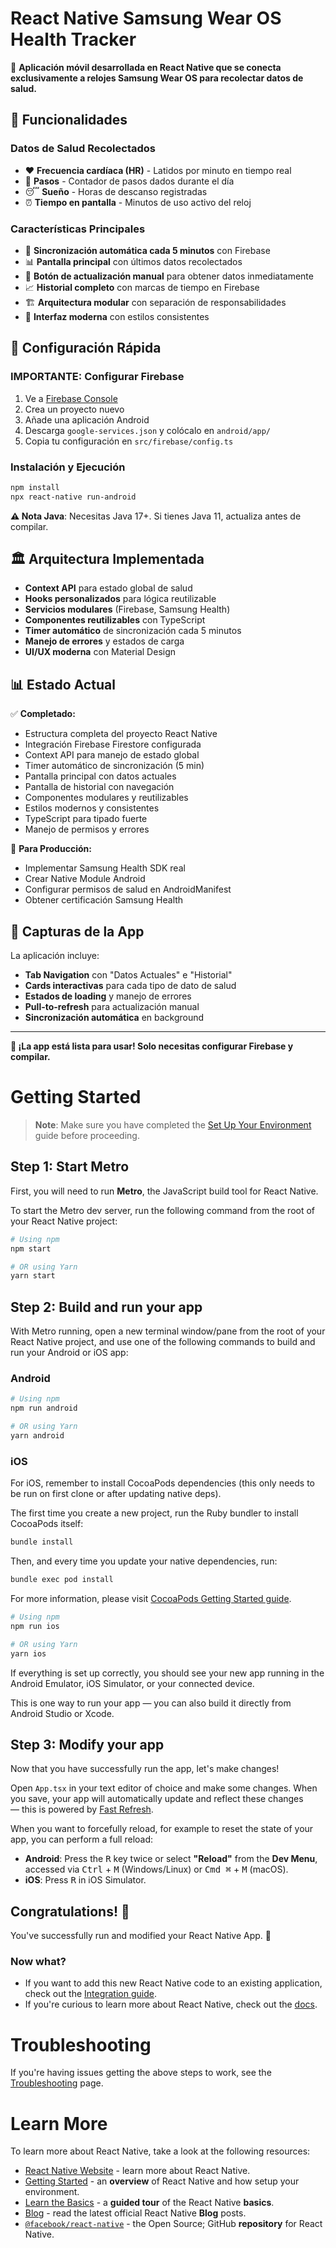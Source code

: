 # React Native Samsung Wear OS Health Tracker

🏥 **Aplicación móvil desarrollada en React Native que se conecta exclusivamente a relojes Samsung Wear OS para recolectar datos de salud.**

## 📱 Funcionalidades

### Datos de Salud Recolectados
- ❤️ **Frecuencia cardíaca (HR)** - Latidos por minuto en tiempo real
- 👣 **Pasos** - Contador de pasos dados durante el día
- 😴 **Sueño** - Horas de descanso registradas
- ⏰ **Tiempo en pantalla** - Minutos de uso activo del reloj

### Características Principales
- 🔄 **Sincronización automática cada 5 minutos** con Firebase
- 📊 **Pantalla principal** con últimos datos recolectados
- 🔄 **Botón de actualización manual** para obtener datos inmediatamente
- 📈 **Historial completo** con marcas de tiempo en Firebase
- 🏗️ **Arquitectura modular** con separación de responsabilidades
- 🎨 **Interfaz moderna** con estilos consistentes

## 🔧 Configuración Rápida

### IMPORTANTE: Configurar Firebase
1. Ve a [Firebase Console](https://console.firebase.google.com/)
2. Crea un proyecto nuevo
3. Añade una aplicación Android
4. Descarga `google-services.json` y colócalo en `android/app/`
5. Copia tu configuración en `src/firebase/config.ts`

### Instalación y Ejecución
```bash
npm install
npx react-native run-android
```

**⚠️ Nota Java**: Necesitas Java 17+. Si tienes Java 11, actualiza antes de compilar.

## 🏛️ Arquitectura Implementada

- **Context API** para estado global de salud
- **Hooks personalizados** para lógica reutilizable  
- **Servicios modulares** (Firebase, Samsung Health)
- **Componentes reutilizables** con TypeScript
- **Timer automático** de sincronización cada 5 minutos
- **Manejo de errores** y estados de carga
- **UI/UX moderna** con Material Design

## 📊 Estado Actual

✅ **Completado:**
- Estructura completa del proyecto React Native
- Integración Firebase Firestore configurada
- Context API para manejo de estado global
- Timer automático de sincronización (5 min)
- Pantalla principal con datos actuales
- Pantalla de historial con navegación
- Componentes modulares y reutilizables
- Estilos modernos y consistentes
- TypeScript para tipado fuerte
- Manejo de permisos y errores

🚧 **Para Producción:**
- Implementar Samsung Health SDK real
- Crear Native Module Android
- Configurar permisos de salud en AndroidManifest
- Obtener certificación Samsung Health

## 📱 Capturas de la App

La aplicación incluye:
- **Tab Navigation** con "Datos Actuales" e "Historial"
- **Cards interactivas** para cada tipo de dato de salud
- **Estados de loading** y manejo de errores
- **Pull-to-refresh** para actualización manual
- **Sincronización automática** en background

---

**🎯 ¡La app está lista para usar! Solo necesitas configurar Firebase y compilar.**

# Getting Started

> **Note**: Make sure you have completed the [Set Up Your Environment](https://reactnative.dev/docs/set-up-your-environment) guide before proceeding.

## Step 1: Start Metro

First, you will need to run **Metro**, the JavaScript build tool for React Native.

To start the Metro dev server, run the following command from the root of your React Native project:

```sh
# Using npm
npm start

# OR using Yarn
yarn start
```

## Step 2: Build and run your app

With Metro running, open a new terminal window/pane from the root of your React Native project, and use one of the following commands to build and run your Android or iOS app:

### Android

```sh
# Using npm
npm run android

# OR using Yarn
yarn android
```

### iOS

For iOS, remember to install CocoaPods dependencies (this only needs to be run on first clone or after updating native deps).

The first time you create a new project, run the Ruby bundler to install CocoaPods itself:

```sh
bundle install
```

Then, and every time you update your native dependencies, run:

```sh
bundle exec pod install
```

For more information, please visit [CocoaPods Getting Started guide](https://guides.cocoapods.org/using/getting-started.html).

```sh
# Using npm
npm run ios

# OR using Yarn
yarn ios
```

If everything is set up correctly, you should see your new app running in the Android Emulator, iOS Simulator, or your connected device.

This is one way to run your app — you can also build it directly from Android Studio or Xcode.

## Step 3: Modify your app

Now that you have successfully run the app, let's make changes!

Open `App.tsx` in your text editor of choice and make some changes. When you save, your app will automatically update and reflect these changes — this is powered by [Fast Refresh](https://reactnative.dev/docs/fast-refresh).

When you want to forcefully reload, for example to reset the state of your app, you can perform a full reload:

- **Android**: Press the <kbd>R</kbd> key twice or select **"Reload"** from the **Dev Menu**, accessed via <kbd>Ctrl</kbd> + <kbd>M</kbd> (Windows/Linux) or <kbd>Cmd ⌘</kbd> + <kbd>M</kbd> (macOS).
- **iOS**: Press <kbd>R</kbd> in iOS Simulator.

## Congratulations! :tada:

You've successfully run and modified your React Native App. :partying_face:

### Now what?

- If you want to add this new React Native code to an existing application, check out the [Integration guide](https://reactnative.dev/docs/integration-with-existing-apps).
- If you're curious to learn more about React Native, check out the [docs](https://reactnative.dev/docs/getting-started).

# Troubleshooting

If you're having issues getting the above steps to work, see the [Troubleshooting](https://reactnative.dev/docs/troubleshooting) page.

# Learn More

To learn more about React Native, take a look at the following resources:

- [React Native Website](https://reactnative.dev) - learn more about React Native.
- [Getting Started](https://reactnative.dev/docs/environment-setup) - an **overview** of React Native and how setup your environment.
- [Learn the Basics](https://reactnative.dev/docs/getting-started) - a **guided tour** of the React Native **basics**.
- [Blog](https://reactnative.dev/blog) - read the latest official React Native **Blog** posts.
- [`@facebook/react-native`](https://github.com/facebook/react-native) - the Open Source; GitHub **repository** for React Native.
